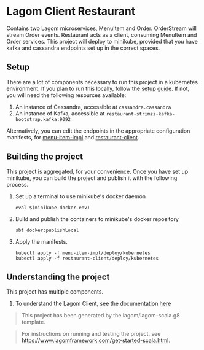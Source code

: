 # Lagom Client Restaurant

Contains two Lagom microservices, MenuItem and Order.  OrderStream will stream Order events.  Restaurant acts as a client, consuming MenuItem and Order services.  This project will deploy to minikube, provided that you have kafka and cassandra endpoints set up in the correct spaces.

## Setup
There are a lot of components necessary to run this project in a kubernetes environment.  If you plan to run this locally, follow the [setup guide](docs/setup.md).  If not, you will need the following resources available:

1. An instance of Cassandra, accessible at `cassandra.cassandra`
2. An instance of Kafka, accessible at `restaurant-strimzi-kafka-bootstrap.kafka:9092`

Alternatively, you can edit the endpoints in the appropriate configuration manifests, for [menu-item-impl](menu-item-impl/deploy/kubernetes/menu-item-config.yaml) and [restaurant-client](restaurant-client/deploy/kubernetes/restaurant-client-config.yaml).

## Building the project
This project is aggregated, for your convenience.  Once you have set up minikube, you can build the project and publish it with the following process.

1. Set up a terminal to use minikube's docker daemon
    ```shell script
    eval $(minikube docker-env)
    ```
2. Build and publish the containers to minikube's docker repository
    ```sbtshell
    sbt docker:publishLocal
    ```
3. Apply the manifests.
    ```shell script
    kubectl apply -f menu-item-impl/deploy/kubernetes
    kubectl apply -f restaurant-client/deploy/kubernetes
    ```
## Understanding the project

This project has multiple components.
1. To understand the Lagom Client, see the documentation [here](docs/lagom-client.md)

>This project has been generated by the lagom/lagom-scala.g8 template. 

>For instructions on running and testing the project, see https://www.lagomframework.com/get-started-scala.html.

